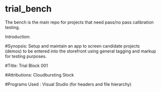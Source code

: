 # trial_bench
The bench is the main repo for projects that need pass/no pass calibration testing.

Introduction:

#Synopsis: Setup and maintain an app to screen candidate projects (demos) to be 
entered into the storefront using general tagging and markup for testing purposes.

#Title: Trial Block 001

#Attributions: Cloudbursting Stock

#Programs Used : Visual Studio (for headers and file hierarchy)

